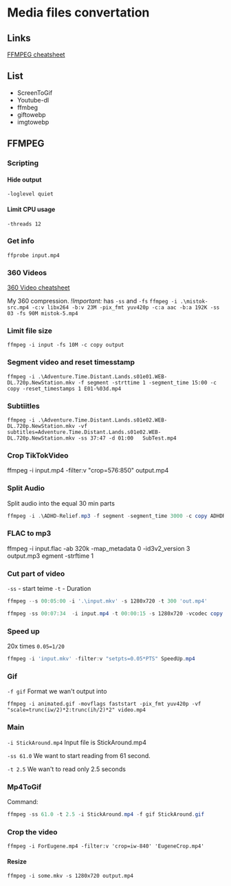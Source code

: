 # Media files convertation

## Links

[FFMPEG cheatsheet](https://gist.github.com/nickkraakman/e351f3c917ab1991b7c9339e10578049)

## List

- ScreenToGif
- Youtube-dl
- ffmbeg
- giftowebp
- imgtowebp

## FFMPEG

### Scripting

#### Hide output

`-loglevel quiet`

#### Limit CPU usage

`-threads 12 `

### Get info

`ffprobe input.mp4`

### 360 Videos

[360 Video cheatsheet](https://gist.github.com/nickkraakman/e351f3c917ab1991b7c9339e10578049)

My 360 compression. 
*!Important:* has `-ss` and `-fs` 
`ffmpeg -i .\mistok-src.mp4 -c:v libx264 -b:v 23M -pix_fmt yuv420p -c:a aac -b:a 192K -ss 03 -fs 90M mistok-5.mp4`


### Limit file size
`ffmpeg -i input -fs 10M -c copy output`

###  Segment video and reset timesstamp
```
ffmpeg -i .\Adventure.Time.Distant.Lands.s01e01.WEB-DL.720p.NewStation.mkv -f segment -strttime 1 -segment_time 15:00 -c copy -reset_timestamps 1 E01-%03d.mp4
```

### Subtiitles
```
ffmpeg -i .\Adventure.Time.Distant.Lands.s01e02.WEB-DL.720p.NewStation.mkv -vf subtitles=Adventure.Time.Distant.Lands.s01e02.WEB-DL.720p.NewStation.mkv -ss 37:47 -d 01:00   SubTest.mp4
```


### Crop TikTokVideo 
ffmpeg -i input.mp4 -filter:v "crop=576:850" output.mp4

### Split Audio

Split audio into the equal 30 min parts

```powershell
ffmpeg -i .\ADHD-Relief.mp3 -f segment -segment_time 3000 -c copy ADHDRelief%03d.mp3
```
### FLAC to mp3
ffmpeg -i input.flac -ab 320k -map_metadata 0 -id3v2_version 3 output.mp3
egment -strftime 1
### 


### Cut part of video 
`-ss` - start teime
`-t` - Duration 

```powershell
ffmpeg --s 00:05:00 -i '.\input.mkv' -s 1280x720 -t 300 'out.mp4'
```
```powershell
ffmpeg -ss 00:07:34  -i input.mp4 -t 00:00:15 -s 1280x720 -vcodec copy -acodec copy output.mp4
```

### Speed up 

20x times `0.05=1/20`

```powershell
ffmpeg -i 'input.mkv' -filter:v "setpts=0.05*PTS" SpeedUp.mp4
```

### Gif
`-f gif` 
Format we wan't output into

`ffmpeg -i animated.gif -movflags faststart -pix_fmt yuv420p -vf "scale=trunc(iw/2)*2:trunc(ih/2)*2" video.mp4
`
### Main

`-i StickAround.mp4`
Input file is StickAround.mp4


`-ss 61.0` 
We want to start reading  from 61 second.

`-t 2.5`
We wan't to read only 2.5 seconds

### Mp4ToGif

Command:

```powershell 
ffmpeg -ss 61.0 -t 2.5 -i StickAround.mp4 -f gif StickAround.gif 
```

### Crop the video
`ffmpeg -i ForEugene.mp4 -filter:v 'crop=iw-840' 'EugeneCrop.mp4'`

#### Resize

`ffmpeg -i some.mkv -s 1280x720 output.mp4`
